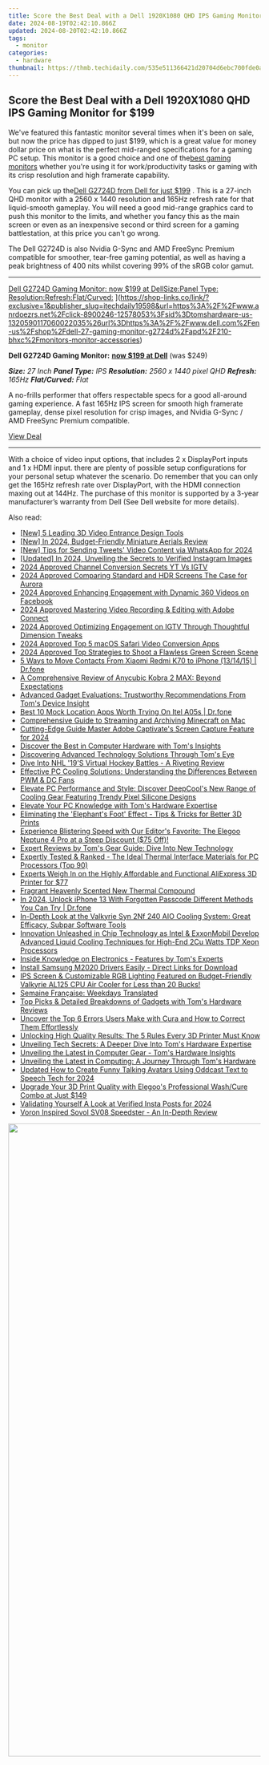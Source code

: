 ```yaml
---
title: Score the Best Deal with a Dell 1920X1080 QHD IPS Gaming Monitor for $199
date: 2024-08-19T02:42:10.866Z
updated: 2024-08-20T02:42:10.866Z
tags:
  - monitor
categories:
  - hardware
thumbnail: https://thmb.techidaily.com/535e511366421d20704d6ebc700fde0a780ee97fa11eaf735a66dcb92451c20d.jpg
---
```


## Score the Best Deal with a Dell 1920X1080 QHD IPS Gaming Monitor for $199

We've featured this fantastic monitor several times when it's been on sale, but now the price has dipped to just $199, which is a great value for money dollar price on what is the perfect mid-ranged specifications for a gaming PC setup. This monitor is a good choice and one of the[best gaming monitors](https://tools.techidaily.com) whether you're using it for work/productivity tasks or gaming with its crisp resolution and high framerate capability.

 You can pick up the[Dell G2724D from Dell for just $199](https://shop-links.co/link/?exclusive=1&publisher_slug=itechdaily19598&url=https%3A%2F%2Fwww.anrdoezrs.net%2Fclick-8900246-12578053%3Fsid%3Dtomshardware-us-5259596276975021303%26url%3Dhttps%3A%2F%2Fwww.dell.com%2Fen-us%2Fshop%2Fdell-27-gaming-monitor-g2724d%2Fapd%2F210-bhxc%2Fmonitors-monitor-accessories) . This is a 27-inch QHD monitor with a 2560 x 1440 resolution and 165Hz refresh rate for that liquid-smooth gameplay. You will need a good mid-range graphics card to push this monitor to the limits, and whether you fancy this as the main screen or even as an inexpensive second or third screen for a gaming battlestation, at this price you can't go wrong.

 The Dell G2724D is also Nvidia G-Sync and AMD FreeSync Premium compatible for smoother, tear-free gaming potential, as well as having a peak brightness of 400 nits whilst covering 99% of the sRGB color gamut.

---

[Dell G2724D Gaming Monitor: now $199 at DellSize:Panel Type: Resolution:Refresh:Flat/Curved:](https://cdn.mos.cms.futurecdn.net/m8QTTqVPw8mN2hb3RtL9WL-200-100.png "Dell G2724D Gaming Monitor: now $199 at DellSize:Panel Type: Resolution:Refresh:Flat/Curved:") ](https://shop-links.co/link/?exclusive=1&publisher_slug=itechdaily19598&url=https%3A%2F%2Fwww.anrdoezrs.net%2Fclick-8900246-12578053%3Fsid%3Dtomshardware-us-1320590117060022035%26url%3Dhttps%3A%2F%2Fwww.dell.com%2Fen-us%2Fshop%2Fdell-27-gaming-monitor-g2724d%2Fapd%2F210-bhxc%2Fmonitors-monitor-accessories)

**Dell G2724D Gaming Monitor:** [**now $199 at Dell**](https://shop-links.co/link/?exclusive=1&publisher_slug=itechdaily19598&url=https%3A%2F%2Fwww.anrdoezrs.net%2Fclick-8900246-12578053%3Fsid%3Dtomshardware-us-7695484294283494466%26url%3Dhttps%3A%2F%2Fwww.dell.com%2Fen-us%2Fshop%2Fdell-27-gaming-monitor-g2724d%2Fapd%2F210-bhxc%2Fmonitors-monitor-accessories) (was $249)  
  
_**Size:**_   _27 Inch_
_**Panel Type:**_   _IPS_
_**Resolution:**_   _2560 x 1440 pixel QHD_
_**Refresh:**_   _165Hz_
_**Flat/Curved:**_ _Flat_
  
 A no-frills performer that offers respectable specs for a good all-around gaming experience. A fast 165Hz IPS screen for smooth high framerate gameplay, dense pixel resolution for crisp images, and Nvidia G-Sync / AMD FreeSync Premium compatible.

[View Deal](https://shop-links.co/link/?exclusive=1&publisher_slug=itechdaily19598&url=https%3A%2F%2Fwww.anrdoezrs.net%2Fclick-8900246-12578053%3Fsid%3Dtomshardware-us-1320590117060022035%26url%3Dhttps%3A%2F%2Fwww.dell.com%2Fen-us%2Fshop%2Fdell-27-gaming-monitor-g2724d%2Fapd%2F210-bhxc%2Fmonitors-monitor-accessories)

---

 With a choice of video input options, that includes 2 x DisplayPort inputs and 1 x HDMI input. there are plenty of possible setup configurations for your personal setup whatever the scenario. Do remember that you can only get the 165Hz refresh rate over DisplayPort, with the HDMI connection maxing out at 144Hz. The purchase of this monitor is supported by a 3-year manufacturer’s warranty from Dell (See Dell website for more details).

<ins class="adsbygoogle"
     style="display:block"
     data-ad-format="autorelaxed"
     data-ad-client="ca-pub-7571918770474297"
     data-ad-slot="1223367746"></ins>



<ins class="adsbygoogle"
     style="display:block"
     data-ad-client="ca-pub-7571918770474297"
     data-ad-slot="8358498916"
     data-ad-format="auto"
     data-full-width-responsive="true"></ins>

<span class="atpl-alsoreadstyle">Also read:</span>
<div><ul>
<li><a href="https://youtube-videos.techidaily.com/new-5-leading-3d-video-entrance-design-tools/"><u>[New] 5 Leading 3D Video Entrance Design Tools</u></a></li>
<li><a href="https://fox-blue.techidaily.com/new-in-2024-budget-friendly-miniature-aerials-review/"><u>[New] In 2024, Budget-Friendly Miniature Aerials Review</u></a></li>
<li><a href="https://twitter-videos.techidaily.com/new-tips-for-sending-tweets-video-content-via-whatsapp-for-2024/"><u>[New] Tips for Sending Tweets' Video Content via WhatsApp for 2024</u></a></li>
<li><a href="https://instagram-clips.techidaily.com/updated-in-2024-unveiling-the-secrets-to-verified-instagram-images/"><u>[Updated] In 2024, Unveiling the Secrets to Verified Instagram Images</u></a></li>
<li><a href="https://youtube-clips.techidaily.com/2024-approved-channel-conversion-secrets-yt-vs-igtv/"><u>2024 Approved  Channel Conversion Secrets  YT Vs IGTV</u></a></li>
<li><a href="https://extra-tips.techidaily.com/2024-approved-comparing-standard-and-hdr-screens-the-case-for-aurora/"><u>2024 Approved  Comparing Standard and HDR Screens  The Case for Aurora</u></a></li>
<li><a href="https://facebook-videos.techidaily.com/2024-approved-enhancing-engagement-with-dynamic-360-videos-on-facebook/"><u>2024 Approved  Enhancing Engagement with Dynamic 360 Videos on Facebook</u></a></li>
<li><a href="https://screen-activity-recording.techidaily.com/2024-approved-mastering-video-recording-and-editing-with-adobe-connect/"><u>2024 Approved  Mastering Video Recording & Editing with Adobe Connect</u></a></li>
<li><a href="https://instagram-video-files.techidaily.com/2024-approved-optimizing-engagement-on-igtv-through-thoughtful-dimension-tweaks/"><u>2024 Approved  Optimizing Engagement on IGTV Through Thoughtful Dimension Tweaks</u></a></li>
<li><a href="https://some-skills.techidaily.com/2024-approved-top-5-macos-safari-video-conversion-apps/"><u>2024 Approved  Top 5 macOS Safari Video Conversion Apps</u></a></li>
<li><a href="https://some-skills.techidaily.com/2024-approved-top-strategies-to-shoot-a-flawless-green-screen-scene/"><u>2024 Approved  Top Strategies to Shoot a Flawless Green Screen Scene</u></a></li>
<li><a href="https://blog-min.techidaily.com/5-ways-to-move-contacts-from-xiaomi-redmi-k70-to-iphone-131415-drfone-by-drfone-transfer-from-android-transfer-from-android/"><u>5 Ways to Move Contacts From Xiaomi Redmi K70 to iPhone (13/14/15) | Dr.fone</u></a></li>
<li><a href="https://hardware-tips.techidaily.com/1723125189128-a-comprehensive-review-of-anycubic-kobra-2-max-beyond-expectations/"><u>A Comprehensive Review of Anycubic Kobra 2 MAX: Beyond Expectations</u></a></li>
<li><a href="https://hardware-tips.techidaily.com/advanced-gadget-evaluations-trustworthy-recommendations-from-toms-device-insight/"><u>Advanced Gadget Evaluations: Trustworthy Recommendations From Tom's Device Insight</u></a></li>
<li><a href="https://fake-location.techidaily.com/best-10-mock-location-apps-worth-trying-on-itel-a05s-drfone-by-drfone-virtual-android/"><u>Best 10 Mock Location Apps Worth Trying On Itel A05s | Dr.fone</u></a></li>
<li><a href="https://screen-recording.techidaily.com/comprehensive-guide-to-streaming-and-archiving-minecraft-on-mac/"><u>Comprehensive Guide to Streaming and Archiving Minecraft on Mac</u></a></li>
<li><a href="https://video-screen-grab.techidaily.com/cutting-edge-guide-master-adobe-captivates-screen-capture-feature-for-2024/"><u>Cutting-Edge Guide  Master Adobe Captivate's Screen Capture Feature for 2024</u></a></li>
<li><a href="https://hardware-tips.techidaily.com/discover-the-best-in-computer-hardware-with-toms-insights/"><u>Discover the Best in Computer Hardware with Tom's Insights</u></a></li>
<li><a href="https://hardware-tips.techidaily.com/discovering-advanced-technology-solutions-through-toms-eye/"><u>Discovering Advanced Technology Solutions Through Tom's Eye</u></a></li>
<li><a href="https://buynow-info.techidaily.com/dive-into-nhl-19s-virtual-hockey-battles-a-riveting-review/"><u>Dive Into NHL '19'S Virtual Hockey Battles - A Riveting Review</u></a></li>
<li><a href="https://hardware-tips.techidaily.com/effective-pc-cooling-solutions-understanding-the-differences-between-pwm-and-dc-fans/"><u>Effective PC Cooling Solutions: Understanding the Differences Between PWM & DC Fans</u></a></li>
<li><a href="https://hardware-tips.techidaily.com/elevate-pc-performance-and-style-discover-deepcools-new-range-of-cooling-gear-featuring-trendy-pixel-silicone-designs/"><u>Elevate PC Performance and Style: Discover DeepCool's New Range of Cooling Gear Featuring Trendy Pixel Silicone Designs</u></a></li>
<li><a href="https://hardware-tips.techidaily.com/elevate-your-pc-knowledge-with-toms-hardware-expertise/"><u>Elevate Your PC Knowledge with Tom's Hardware Expertise</u></a></li>
<li><a href="https://hardware-tips.techidaily.com/eliminating-the-elephants-foot-effect-tips-and-tricks-for-better-3d-prints/"><u>Eliminating the 'Elephant's Foot' Effect - Tips & Tricks for Better 3D Prints</u></a></li>
<li><a href="https://hardware-tips.techidaily.com/1723125193045-experience-blistering-speed-with-our-editors-favorite-the-elegoo-neptune-4-pro-at-a-steep-discount-75-off/"><u>Experience Blistering Speed with Our Editor's Favorite: The Elegoo Neptune 4 Pro at a Steep Discount ($75 Off)!</u></a></li>
<li><a href="https://hardware-tips.techidaily.com/expert-reviews-by-toms-gear-guide-dive-into-new-technology/"><u>Expert Reviews by Tom's Gear Guide: Dive Into New Technology</u></a></li>
<li><a href="https://hardware-tips.techidaily.com/expertly-tested-and-ranked-the-ideal-thermal-interface-materials-for-pc-processors-top-90/"><u>Expertly Tested & Ranked - The Ideal Thermal Interface Materials for PC Processors (Top 90)</u></a></li>
<li><a href="https://hardware-tips.techidaily.com/experts-weigh-in-on-the-highly-affordable-and-functional-aliexpress-3d-printer-for-77/"><u>Experts Weigh In on the Highly Affordable and Functional AliExpress 3D Printer for $77</u></a></li>
<li><a href="https://hardware-tips.techidaily.com/fragrant-heavenly-scented-new-thermal-compound/"><u>Fragrant Heavenly Scented New Thermal Compound</u></a></li>
<li><a href="https://iphone-unlock.techidaily.com/in-2024-unlock-iphone-13-with-forgotten-passcode-different-methods-you-can-try-drfone-by-drfone-ios/"><u>In 2024, Unlock iPhone 13 With Forgotten Passcode Different Methods You Can Try | Dr.fone</u></a></li>
<li><a href="https://hardware-tips.techidaily.com/in-depth-look-at-the-valkyrie-syn-2nf-240-aio-cooling-system-great-efficacy-subpar-software-tools/"><u>In-Depth Look at the Valkyrie Syn 2Nf 240 AIO Cooling System: Great Efficacy, Subpar Software Tools</u></a></li>
<li><a href="https://hardware-tips.techidaily.com/innovation-unleashed-in-chip-technology-as-intel-and-exxonmobil-develop-advanced-liquid-cooling-techniques-for-high-end-2cu-watts-tdp-xeon-processors/"><u>Innovation Unleashed in Chip Technology as Intel & ExxonMobil Develop Advanced Liquid Cooling Techniques for High-End 2Cu Watts TDP Xeon Processors</u></a></li>
<li><a href="https://hardware-tips.techidaily.com/inside-knowledge-on-electronics-features-by-toms-experts/"><u>Inside Knowledge on Electronics - Features by Tom's Experts</u></a></li>
<li><a href="https://hardware-help.techidaily.com/install-samsung-m2020-drivers-easily-direct-links-for-download/"><u>Install Samsung M2020 Drivers Easily - Direct Links for Download</u></a></li>
<li><a href="https://hardware-tips.techidaily.com/1723175723043-ips-screen-and-customizable-rgb-lighting-featured-on-budget-friendly-valkyrie-al125-cpu-air-cooler-for-less-than-20-bucks/"><u>IPS Screen & Customizable RGB Lighting Featured on Budget-Friendly Valkyrie AL125 CPU Air Cooler for Less than 20 Bucks!</u></a></li>
<li><a href="https://mondly-stories.techidaily.com/semaine-francaise-weekdays-translated/"><u>Semaine Française: Weekdays Translated</u></a></li>
<li><a href="https://hardware-tips.techidaily.com/top-picks-and-detailed-breakdowns-of-gadgets-with-toms-hardware-reviews/"><u>Top Picks & Detailed Breakdowns of Gadgets with Tom's Hardware Reviews</u></a></li>
<li><a href="https://hardware-tips.techidaily.com/uncover-the-top-6-errors-users-make-with-cura-and-how-to-correct-them-effortlessly/"><u>Uncover the Top 6 Errors Users Make with Cura and How to Correct Them Effortlessly</u></a></li>
<li><a href="https://hardware-tips.techidaily.com/unlocking-high-quality-results-the-5-rules-every-3d-printer-must-know/"><u>Unlocking High Quality Results: The 5 Rules Every 3D Printer Must Know</u></a></li>
<li><a href="https://hardware-tips.techidaily.com/unveiling-tech-secrets-a-deeper-dive-into-toms-hardware-expertise/"><u>Unveiling Tech Secrets: A Deeper Dive Into Tom's Hardware Expertise</u></a></li>
<li><a href="https://hardware-tips.techidaily.com/unveiling-the-latest-in-computer-gear-toms-hardware-insights/"><u>Unveiling the Latest in Computer Gear - Tom's Hardware Insights</u></a></li>
<li><a href="https://hardware-tips.techidaily.com/unveiling-the-latest-in-computing-a-journey-through-toms-hardware/"><u>Unveiling the Latest in Computing: A Journey Through Tom's Hardware</u></a></li>
<li><a href="https://ai-topics.techidaily.com/updated-how-to-create-funny-talking-avatars-using-oddcast-text-to-speech-tech-for-2024/"><u>Updated How to Create Funny Talking Avatars Using Oddcast Text to Speech Tech for 2024</u></a></li>
<li><a href="https://hardware-tips.techidaily.com/upgrade-your-3d-print-quality-with-elegoos-professional-washcure-combo-at-just-149/"><u>Upgrade Your 3D Print Quality with Elegoo's Professional Wash/Cure Combo at Just $149</u></a></li>
<li><a href="https://instagram-clips.techidaily.com/validating-yourself-a-look-at-verified-insta-posts-for-2024/"><u>Validating Yourself  A Look at Verified Insta Posts for 2024</u></a></li>
<li><a href="https://hardware-tips.techidaily.com/voron-inspired-sovol-sv08-speedster-an-in-depth-review/"><u>Voron Inspired Sovol SV08 Speedster - An In-Depth Review</u></a></li>
</ul></div>

<!-- affiliate ads begin -->
<a href="https://twopages.pxf.io/c/5597632/1873313/18544" target="_top" id="1873313"><img src="//a.impactradius-go.com/display-ad/18544-1873313" border="0" alt="" width="1080" height="1263"/></a><img height="0" width="0" src="https://imp.pxf.io/i/5597632/1873313/18544" style="position:absolute;visibility:hidden;" border="0" />
<!-- affiliate ads end -->
